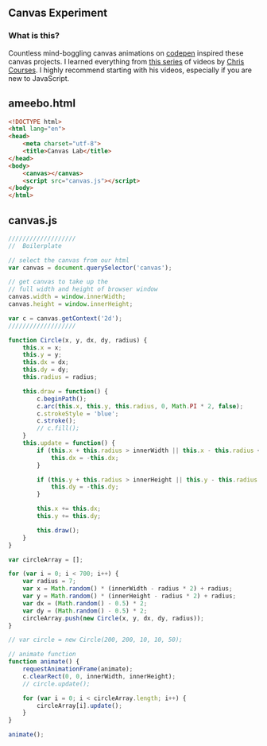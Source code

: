 ## Canvas Experiment

### What is this?

Countless mind-boggling canvas animations on [codepen](https://codepen.io/) inspired these canvas projects. I learned everything from [this series](https://youtu.be/EO6OkltgudE) of videos by [Chris Courses](https://www.youtube.com/channel/UC9Yp2yz6-pwhQuPlIDV_mjA). I highly recommend starting with his videos, especially if you are new to JavaScript. 


## ameebo.html

```html
<!DOCTYPE html>
<html lang="en">
<head>
    <meta charset="utf-8">
    <title>Canvas Lab</title>
</head>
<body>
    <canvas></canvas>
    <script src="canvas.js"></script>
</body>
</html>
```


## canvas.js

```javascript
///////////////////
//  Boilerplate

// select the canvas from our html
var canvas = document.querySelector('canvas');

// get canvas to take up the
// full width and height of browser window
canvas.width = window.innerWidth;
canvas.height = window.innerHeight;

var c = canvas.getContext('2d');
///////////////////

function Circle(x, y, dx, dy, radius) {
    this.x = x;
    this.y = y;
    this.dx = dx;
    this.dy = dy;
    this.radius = radius;

    this.draw = function() {
        c.beginPath();
        c.arc(this.x, this.y, this.radius, 0, Math.PI * 2, false);
        c.strokeStyle = 'blue';
        c.stroke();
        // c.fill();
    }
    this.update = function() {
        if (this.x + this.radius > innerWidth || this.x - this.radius < 0) {
            this.dx = -this.dx;
        }

        if (this.y + this.radius > innerHeight || this.y - this.radius < 0) {
            this.dy = -this.dy;
        }

        this.x += this.dx;
        this.y += this.dy;

        this.draw();
    }
}

var circleArray = [];

for (var i = 0; i < 700; i++) {
    var radius = 7;
    var x = Math.random() * (innerWidth - radius * 2) + radius;
    var y = Math.random() * (innerHeight - radius * 2) + radius;
    var dx = (Math.random() - 0.5) * 2;
    var dy = (Math.random() - 0.5) * 2;
    circleArray.push(new Circle(x, y, dx, dy, radius));
}

// var circle = new Circle(200, 200, 10, 10, 50);

// animate function
function animate() {
    requestAnimationFrame(animate);
    c.clearRect(0, 0, innerWidth, innerHeight);
    // circle.update();

    for (var i = 0; i < circleArray.length; i++) {
        circleArray[i].update();
    }
}

animate();

```
